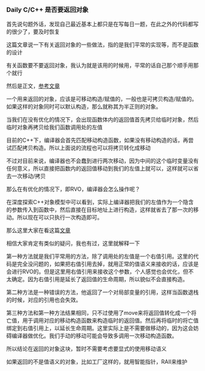 ### Daily C/C++ 是否要返回对象

首先说句题外话，发现自己最近基本上都只是在写每日一题，在此之外的代码都写的很少了，要及时恢复

这篇文章说一下有关返回对象的一些做法，指的是我们平常的实现等，而不是函数的设计

有关函数要不要返回对象，我认为就是该用的时候用，平常的话自己那个顺手用那个就行

然后是正文，[参考文章](https://time.geekbang.org/column/article/178940)

一个用来返回的对象，应该是可移动构造/赋值的，一般也是可拷贝构造/赋值的。如果这样的对象同时可以默认构造，那么就称其为半正则的对象。

当我们在没有优化的情况下，会出现函数体内的返回值首先拷贝给临时对象，然后临时对象再拷贝给我们函数调用处的左值

目前的C++下，编译器会首先匹配移动构造函数，如果没有移动构造的话，再尝试匹配拷贝构造。所以上面说的流程也可以将拷贝转化成移动

不过对目前来说，编译器也不会蠢到进行两次移动，因为中间的这个临时变量没有任何意义，所以直接把函数内的返回值移动到我们的左值上就可以，这样就可以省去一次移动/拷贝

那么在有优化的情况下，即RVO，编译器会怎么操作呢？

在深度探索C++对象模型中可以看到，实际上编译器把我们的左值作为一个隐含的参数传入到函数中，然后直接在目标地址上进行构造，这样就省去了那一次的移动。所以现在可以只执行一次构造即可。

那么这里大家在看这篇[文章](https://stackoverflow.com/questions/4986673/c11-rvalues-and-move-semantics-confusion-return-statement)

相信大家肯定有类似的疑问，我也有过，这里就解释一下

第一种方法就是我们平常用的方法，除了调用处的左值是一个右值引用。这里的代码是完全没问题的，如果把右值引用去掉，就用正常的值语义来接收的话，应该是会进行RVO的。但是这里用右值引用来接收这个参数，个人感觉也会优化，但不太确定。因为右值引用是延长了返回值的生命周期，所以貌似不会直接构造。

第二种方法是一种错误的方法，他返回了一个对局部变量的引用，这样当函数退栈的时候，对应的引用也会失效。

第三种方法和第一种方法结果相同，只不过使用了move来将返回值转化成一个将亡值，用于调用对应的移动构造函数来构造临时的返回值。然后再将临时的将亡值绑定到右值引用上，以延长生命周期。这里实际上是不需要做移动的，因为这会妨碍编译器做优化。我们手动的移动可能会导致多调用一次移动构造函数。

所以结论在返回的对象这块，暂时不需要考虑要显式的使用移动语义

如果返回的不是值语义的对象，比如工厂这样的，就用智能指针，RAII来维护